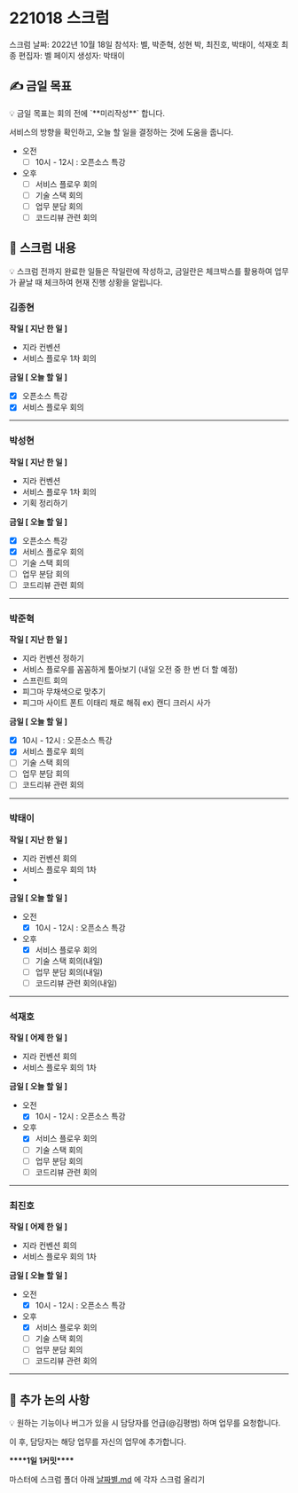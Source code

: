 # 221018 스크럼

스크럼 날짜: 2022년 10월 18일
참석자: 벨, 박준혁, 성현 박, 최진호, 박태이, 석재호
최종 편집자: 벨
페이지 생성자: 박태이

## ✍ 금일 목표

<aside>
💡 금일 목표는 회의 전에 `**미리작성**` 합니다.

서비스의 방향을 확인하고, 오늘 할 일을 결정하는 것에 도움을 줍니다.

</aside>

- 오전
  - [ ] 10시 - 12시 : 오픈소스 특강
- 오후
  - [ ] 서비스 플로우 회의
  - [ ] 기술 스택 회의
  - [ ] 업무 분담 회의
  - [ ] 코드리뷰 관련 회의

## 📑 스크럼 내용

<aside>
💡 스크럼 전까지 완료한 일들은 작일란에 작성하고, 
금일란은 체크박스를 활용하여 업무가 끝날 때 체크하여 현재 진행 상황을 알립니다.

</aside>

### 김종현

**작일 [ 지난 한 일 ]**
- 지라 컨벤션
- 서비스 플로우 1차 회의

**금일 [ 오늘 할 일 ]**
- [x] 오픈소스 특강
- [x] 서비스 플로우 회의

---

### 박성현

**작일 [ 지난 한 일 ]**

- 지라 컨벤션
- 서비스 플로우 1차 회의
- 기획 정리하기

**금일 [ 오늘 할 일 ]**

- [x]  오픈소스 특강
- [x]  서비스 플로우 회의
- [ ]  기술 스택 회의
- [ ]  업무 분담 회의
- [ ]  코드리뷰 관련 회의

---

### 박준혁

**작일 [ 지난 한 일 ]**

- 지라 컨벤션 정하기
- 서비스 플로우를 꼼꼼하게 톺아보기 (내일 오전 중 한 번 더 할 예정)
- 스프린트 회의
- 피그마 무채색으로 맞추기
- 피그마 사이트 폰트 이태리 채로 해줘 ex) 캔디 크러시 사가

**금일 [ 오늘 할 일 ]**

- [x] 10시 - 12시 : 오픈소스 특강
- [x] 서비스 플로우 회의
- [ ] 기술 스택 회의
- [ ] 업무 분담 회의
- [ ] 코드리뷰 관련 회의

---

### 박태이

**작일 [ 지난 한 일 ]**

- 지라 컨벤션 회의
- 서비스 플로우 회의 1차
-

**금일 [ 오늘 할 일 ]**

- 오전
  - [x] 10시 - 12시 : 오픈소스 특강
- 오후
  - [x] 서비스 플로우 회의
  - [ ] 기술 스택 회의(내일)
  - [ ] 업무 분담 회의(내일)
  - [ ] 코드리뷰 관련 회의(내일)

---

### 석재호

**작일 [ 어제 한 일 ]**

- 지라 컨벤션 회의
- 서비스 플로우 회의 1차

**금일 [ 오늘 할 일 ]**

- 오전
  - [x] 10시 - 12시 : 오픈소스 특강
- 오후
  - [x] 서비스 플로우 회의
  - [ ] 기술 스택 회의
  - [ ] 업무 분담 회의
  - [ ] 코드리뷰 관련 회의

---

### 최진호

**작일 [ 어제 한 일 ]**

- 지라 컨벤션 회의
- 서비스 플로우 회의 1차

**금일 [ 오늘 할 일 ]**

- 오전
  - [x] 10시 - 12시 : 오픈소스 특강
- 오후
  - [x] 서비스 플로우 회의
  - [ ] 기술 스택 회의
  - [ ] 업무 분담 회의
  - [ ] 코드리뷰 관련 회의 

---

## 📢 추가 논의 사항

<aside>
💡 원하는 기능이나 버그가 있을 시 담당자를 언급(@김평범) 하며 업무를 요청합니다.

이 후, 담당자는 해당 업무를 자신의 업무에 추가합니다.

</aside>

**********\*\*\*\***********1일 1커밋**********\*\*\*\***********

마스터에 스크럼 폴더 아래 [날짜별.md](http://날짜별.md) 에 각자 스크럼 올리기
